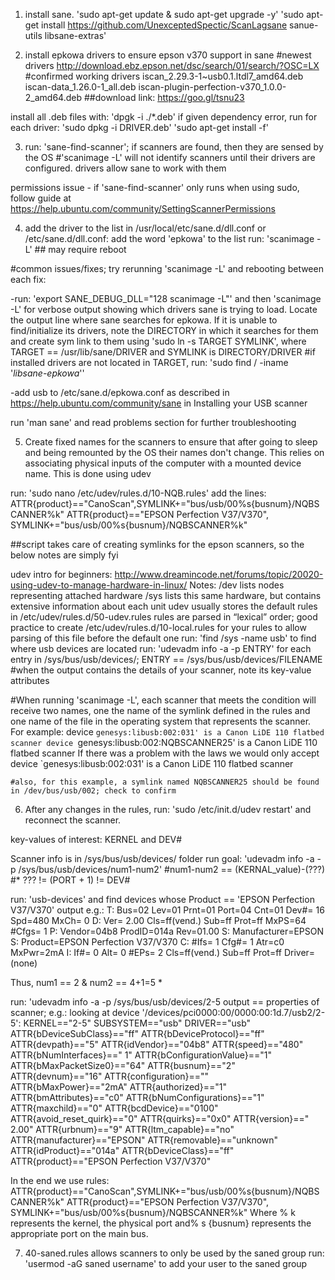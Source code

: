 1) install sane. 
'sudo apt-get update & sudo apt-get upgrade -y' 
'sudo apt-get install https://github.com/UnexceptedSpectic/ScanLagsane sanue-utils libsane-extras'

2) install epkowa drivers to ensure epson v370 support in sane
#newest drivers
http://download.ebz.epson.net/dsc/search/01/search/?OSC=LX
#confirmed working drivers
iscan_2.29.3-1~usb0.1.ltdl7_amd64.deb
iscan-data_1.26.0-1_all.deb
iscan-plugin-perfection-v370_1.0.0-2_amd64.deb
##download link: https://goo.gl/tsnu23

install all .deb files with: 'dpgk -i ./*.deb'
if given dependency error, run for each driver:
'sudo dpkg -i DRIVER.deb'
'sudo apt-get install -f'

3) run: 'sane-find-scanner'; if scanners are found, then they are sensed by the OS 
#'scanimage -L' will not identify scanners until their drivers are configured. drivers allow sane to work with them

permissions issue - if 'sane-find-scanner' only runs when using sudo, follow guide at  https://help.ubuntu.com/community/SettingScannerPermissions

4) add the driver to the list in /usr/local/etc/sane.d/dll.conf or /etc/sane.d/dll.conf: add the word 'epkowa' to the list
run: 'scanimage -L' ## may require reboot

#common issues/fixes; try rerunning 'scanimage -L' and rebooting between each fix:

-run: 'export SANE_DEBUG_DLL="128 scanimage -L"' and then 'scanimage -L' for verbose output showing which drivers sane is trying to load. Locate the output line where sane searches for epkowa. If it is unable to find/initialize its drivers, note the DIRECTORY in which it searches for them and create sym link to them using 'sudo ln -s TARGET SYMLINK', where TARGET == /usr/lib/sane/DRIVER and SYMLINK is DIRECTORY/DRIVER 
#if installed drivers are not located in TARGET, run: 'sudo find / -iname '*libsane-epkowa*''

-add usb to /etc/sane.d/epkowa.conf as described in https://help.ubuntu.com/community/sane in Installing your USB scanner

run 'man sane' and read problems section for further troubleshooting

5) Create fixed names for the scanners to ensure that after going to sleep and being remounted by the OS their names don't change. This relies on associating physical inputs of the computer with a mounted device name. This is done using udev

run: 'sudo nano /etc/udev/rules.d/10-NQB.rules' 
add the lines:
    ATTR{product}=="CanoScan",SYMLINK+="bus/usb/00%s{busnum}/NQBSCANNER%k"
    ATTR{product}=="EPSON Perfection V37/V370", SYMLINK+="bus/usb/00%s{busnum}/NQBSCANNER%k"
    
##script takes care of creating symlinks for the epson scanners, so the below notes are simply fyi

udev intro for beginners:
http://www.dreamincode.net/forums/topic/20020-using-udev-to-manage-hardware-in-linux/
Notes:
    /dev lists nodes representing attached hardware
    /sys lists this same hardware, but contains extensive information about each unit
    udev usually stores the default rules in /etc/udev/rules.d/50-udev.rules
    rules are parsed in “lexical” order; good practice to create /etc/udev/rules.d/10-local.rules for your rules to allow parsing of this file before the default one
    run: 'find /sys -name usb' to find where usb devices are located
    run: 'udevadm info -a -p ENTRY' for each entry in /sys/bus/usb/devices/; ENTRY == /sys/bus/usb/devices/FILENAME
    #when the output contains the details of your scanner, note its key-value attributes


#When running 'scanimage -L', each scanner that meets the condition will receive two names, one the name of the symlink defined in the rules and one name of the file in the operating system that represents the scanner.
For example:
device `genesys:libusb:002:031' is a Canon LiDE 110 flatbed scanner
device `genesys:libusb:002:NQBSCANNER25' is a Canon LiDE 110 flatbed scanner
If there was a problem with the laws we would only accept 
device `genesys:libusb:002:031' is a Canon LiDE 110 flatbed scanner

    #also, for this example, a symlink named NQBSCANNER25 should be found in /dev/bus/usb/002; check to confirm

6) After any changes in the rules, run: 'sudo /etc/init.d/udev restart' and reconnect the scanner.

key-values of interest: KERNEL and DEV#

Scanner info is in /sys/bus/usb/devices/ folder 
run goal: 'udevadm info -a -p /sys/bus/usb/devices/num1-num2'
#num1-num2 == (KERNAL_value)-(???)
    #* ??? != (PORT + 1) != DEV#

run: 'usb-devices' and find devices whose Product == 'EPSON Perfection V37/V370'
output e.g.:
T:  Bus=02 Lev=01 Prnt=01 Port=04 Cnt=01 Dev#= 16 Spd=480 MxCh= 0
D:  Ver= 2.00 Cls=ff(vend.) Sub=ff Prot=ff MxPS=64 #Cfgs=  1
P:  Vendor=04b8 ProdID=014a Rev=01.00
S:  Manufacturer=EPSON
S:  Product=EPSON Perfection V37/V370
C:  #Ifs= 1 Cfg#= 1 Atr=c0 MxPwr=2mA
I:  If#= 0 Alt= 0 #EPs= 2 Cls=ff(vend.) Sub=ff Prot=ff Driver=(none)

Thus, num1 == 2 & num2 == 4+1=5 *

run: 'udevadm info -a -p /sys/bus/usb/devices/2-5
output == properties of scanner; e.g.:
  looking at device '/devices/pci0000:00/0000:00:1d.7/usb2/2-5':
    KERNEL=="2-5"
    SUBSYSTEM=="usb"
    DRIVER=="usb"
    ATTR{bDeviceSubClass}=="ff"
    ATTR{bDeviceProtocol}=="ff"
    ATTR{devpath}=="5"
    ATTR{idVendor}=="04b8"
    ATTR{speed}=="480"
    ATTR{bNumInterfaces}==" 1"
    ATTR{bConfigurationValue}=="1"
    ATTR{bMaxPacketSize0}=="64"
    ATTR{busnum}=="2"
    ATTR{devnum}=="16"
    ATTR{configuration}==""
    ATTR{bMaxPower}=="2mA"
    ATTR{authorized}=="1"
    ATTR{bmAttributes}=="c0"
    ATTR{bNumConfigurations}=="1"
    ATTR{maxchild}=="0"
    ATTR{bcdDevice}=="0100"
    ATTR{avoid_reset_quirk}=="0"
    ATTR{quirks}=="0x0"
    ATTR{version}==" 2.00"
    ATTR{urbnum}=="9"
    ATTR{ltm_capable}=="no"
    ATTR{manufacturer}=="EPSON"
    ATTR{removable}=="unknown"
    ATTR{idProduct}=="014a"
    ATTR{bDeviceClass}=="ff"
    ATTR{product}=="EPSON Perfection V37/V370"

In the end we use rules:
ATTR{product}=="CanoScan",SYMLINK+="bus/usb/00%s{busnum}/NQBSCANNER%k"
ATTR{product}=="EPSON Perfection V37/V370", SYMLINK+="bus/usb/00%s{busnum}/NQBSCANNER%k"
Where % k represents the kernel, the physical port and% s {busnum} represents the appropriate port on the main bus.

7) 40-saned.rules allows scanners to only be used by the saned group
run: 'usermod -aG saned username' to add your user to the saned group
